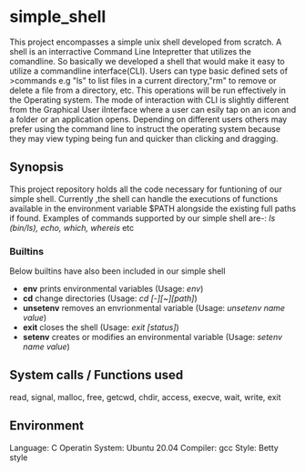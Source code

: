 # simple_shell
This project encompasses a simple unix shell developed from scratch. A shell is an interractive Command Line Intepretter that utilizes the comandline. So basically  we developed a shell that would make it easy to utilize a commandline interface(CLI).
Users can type basic defined sets of >commands e.g "ls" to list files in a current directory,"rm" to remove or delete a file from a directory, etc. This operations will be run effectively in the Operating system. The mode of interaction with CLI is slightly different from the Graphical User iInterface where a user can esily tap on an icon and a folder or an application opens. Depending on different users  others may prefer using the command line to instruct the operating system because they may view typing being fun and quicker than clicking and dragging.

## Synopsis
This project repository holds all the code necessary for  funtioning of our simple shell. Currently ,the shell  can handle the executions of  functions available in the environment variable  $PATH alongside the existing full paths if found. Examples of commands supported by our simple shell are-:
*ls (bin/ls), echo, which, whereis* etc

### Builtins
Below builtins have also been included in our simple shell
* **env** prints environmental variables (Usage: *env*)
* **cd** change directories (Usage: *cd [-][~][path]*)
* **unsetenv** removes an envrionmental variable (Usage: *unsetenv name value*)
* **exit** closes the shell (Usage: *exit [status]*)
* **setenv** creates or modifies an environmental variable (Usage: *setenv name value*)
## System calls / Functions used 
read, signal, malloc, free, getcwd, chdir, access, execve, wait, write, exit

## Environment
Language: C
Operatin System: Ubuntu 20.04
Compiler: gcc 
Style: Betty style
